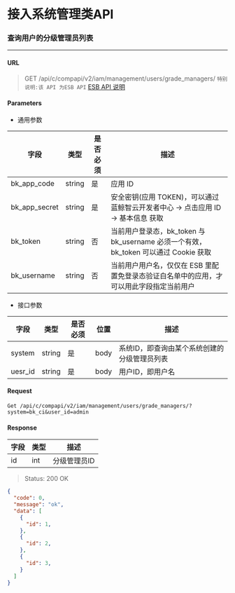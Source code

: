 # 接入系统管理类API
### 查询用户的分级管理员列表

-------

#### URL

> GET /api/c/compapi/v2/iam/management/users/grade_managers/
> `特别说明:该 API 为ESB API` [ESB API 说明](../01-Overview/01-BackendAPIvsESBAPI.md)


#### Parameters

* 通用参数

| 字段 |  类型 |是否必须  | 描述  |
|--------|--------|--------|--------|
|bk_app_code|string|是|应用 ID|
|bk_app_secret|string|是|安全密钥(应用 TOKEN)，可以通过 蓝鲸智云开发者中心 -> 点击应用 ID -> 基本信息 获取|
|bk_token|string|否|当前用户登录态，bk_token 与 bk_username 必须一个有效，bk_token 可以通过 Cookie 获取|
|bk_username|string|否|当前用户用户名，仅仅在 ESB 里配置免登录态验证白名单中的应用，才可以用此字段指定当前用户|

* 接口参数

| 字段 |  类型 |是否必须  | 位置 |描述  |
|--------|--------|--------|--------|--------|
| system | string| 是 | body | 系统ID，即查询由某个系统创建的分级管理员列表 |
| uesr_id | string | 是 | body | 用户ID，即用户名 |

#### Request
```
Get /api/c/compapi/v2/iam/management/users/grade_managers/?system=bk_ci&user_id=admin
```

#### Response

| 字段      | 类型      | 描述      |
|-----------|-----------|-----------|
| id   | int | 分级管理员ID |


> Status: 200 OK

```json
{
  "code": 0,
  "message": "ok",
  "data": [
    {
      "id": 1,
    },
    {
      "id": 2,
    },
    {
      "id": 3,
    }
  ]
}
```
